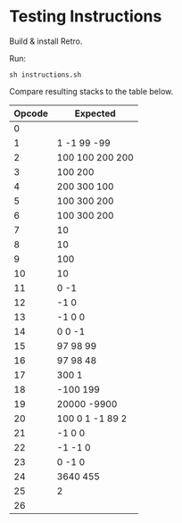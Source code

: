 # Testing Instructions

Build & install Retro.

Run:

    sh instructions.sh

Compare resulting stacks to the table below.

| Opcode | Expected                 |
| ------ | ------------------------ |
| 0      |                          |
| 1      | 1 -1 99 -99              |
| 2      | 100 100 200 200          |
| 3      | 100 200                  |
| 4      | 200 300 100              |
| 5      | 100 300 200              |
| 6      | 100 300 200              |
| 7      | 10                       |
| 8      | 10                       |
| 9      | 100                      |
| 10     | 10                       |
| 11     | 0 -1                     |
| 12     | -1 0                     |
| 13     | -1 0 0                   |
| 14     | 0 0 -1                   |
| 15     | 97 98 99                 |
| 16     | 97 98 48                 |
| 17     | 300 1                    |
| 18     | -100 199                 |
| 19     | 20000 -9900              |
| 20     | 100 0 1 -1 89 2          |
| 21     | -1 0 0                   |
| 22     | -1 -1 0                  |
| 23     | 0 -1 0                   |
| 24     | 3640 455                 |
| 25     | 2                        |
| 26     |                          |

